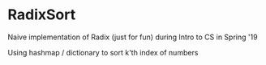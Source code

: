 # RadixSort
Naive implementation of Radix (just for fun) during Intro to CS in Spring '19

Using hashmap / dictionary to sort k'th index of numbers 
